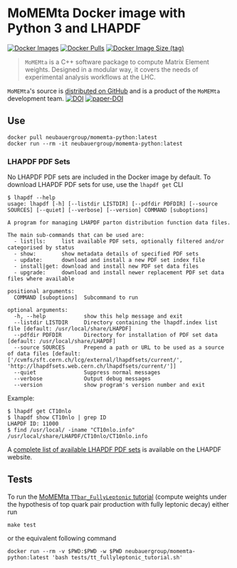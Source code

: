# MoMEMta Docker image with Python 3 and LHAPDF

[![Docker Images](https://github.com/Neubauer-Group/momemta-python/actions/workflows/docker.yml/badge.svg?branch=main)](https://github.com/Neubauer-Group/momemta-python/actions/workflows/docker.yml?query=branch%3Amain+)
[![Docker Pulls](https://img.shields.io/docker/pulls/neubauergroup/momemta-python)](https://hub.docker.com/r/neubauergroup/momemta-python)
[![Docker Image Size (tag)](https://img.shields.io/docker/image-size/neubauergroup/momemta-python/latest)](https://hub.docker.com/r/neubauergroup/momemta-python/tags?name=latest)

> `MoMEMta` is a C++ software package to compute Matrix Element weights. Designed in a modular way, it covers the needs of experimental analysis workflows at the LHC.

`MoMEMta`'s source is [distributed on GitHub](https://github.com/MoMEMta/MoMEMta) and is a product of the `MoMEMta` development team.
[![DOI](https://zenodo.org/badge/DOI/10.5281/zenodo.1250697.svg)](https://doi.org/10.5281/zenodo.1250697)
[![paper-DOI](https://zenodo.org/badge/DOI/10.1140/epjc/s10052-019-6635-5.svg)](https://doi.org/10.1140/epjc/s10052-019-6635-5)


## Use

```
docker pull neubauergroup/momemta-python:latest
docker run --rm -it neubauergroup/momemta-python:latest
```

### LHAPDF PDF Sets

No LHAPDF PDF sets are included in the Docker image by default.
To download LHAPDF PDF sets for use, use the `lhapdf get` CLI

```
$ lhapdf --help
usage: lhapdf [-h] [--listdir LISTDIR] [--pdfdir PDFDIR] [--source SOURCES] [--quiet] [--verbose] [--version] COMMAND [suboptions]

A program for managing LHAPDF parton distribution function data files.

The main sub-commands that can be used are:
  - list|ls:     list available PDF sets, optionally filtered and/or categorised by status
  - show:        show metadata details of specified PDF sets
  - update:      download and install a new PDF set index file
  - install|get: download and install new PDF set data files
  - upgrade:     download and install newer replacement PDF set data files where available

positional arguments:
  COMMAND [suboptions]  Subcommand to run

optional arguments:
  -h, --help            show this help message and exit
  --listdir LISTDIR     Directory containing the lhapdf.index list file [default: /usr/local/share/LHAPDF]
  --pdfdir PDFDIR       Directory for installation of PDF set data [default: /usr/local/share/LHAPDF]
  --source SOURCES      Prepend a path or URL to be used as a source of data files [default: ['/cvmfs/sft.cern.ch/lcg/external/lhapdfsets/current/', 'http://lhapdfsets.web.cern.ch/lhapdfsets/current/']]
  --quiet               Suppress normal messages
  --verbose             Output debug messages
  --version             show program's version number and exit
```

Example:

```
$ lhapdf get CT10nlo
$ lhapdf show CT10nlo | grep ID
LHAPDF ID: 11000
$ find /usr/local/ -iname "CT10nlo.info"
/usr/local/share/LHAPDF/CT10nlo/CT10nlo.info
```

A [complete list of available LHAPDF PDF sets](https://lhapdf.hepforge.org/pdfsets.html) is available on the LHAPDF website.

## Tests

To run the [MoMEMta `TTbar_FullyLeptonic` tutorial](https://github.com/MoMEMta/Tutorials/tree/v1.0.0) (compute weights under the hypothesis of top quark pair production with fully leptonic decay) either run

```
make test
```

or the equivalent following command

```
docker run --rm -v $PWD:$PWD -w $PWD neubauergroup/momemta-python:latest 'bash tests/tt_fullyleptonic_tutorial.sh'
```
